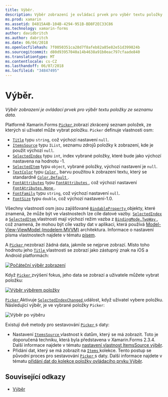 ```yaml
---
title: Výběr.
description: Výběr zobrazení je ovládací prvek pro výběr textu položky ze seznamu data.
ms.prod: xamarin
ms.assetid: D4815A4B-104B-4294-951B-BD8F2EC33C86
ms.technology: xamarin-forms
author: davidbritch
ms.author: dabritch
ms.date: 06/04/2018
ms.openlocfilehash: 7f0050351ca28d7f8afeb82a85e82e51d399824b
ms.sourcegitcommit: d80d93957040a14b4638a91b0eac797cfaade840
ms.translationtype: MT
ms.contentlocale: cs-CZ
ms.lasthandoff: 06/07/2018
ms.locfileid: "34847495"
---
```

# <a name="picker"></a>Výběr.

_Výběr zobrazení je ovládací prvek pro výběr textu položky ze seznamu data._

Platformě Xamarin.Forms [ `Picker` ](xref:Xamarin.Forms.Picker) zobrazí zkrácený seznam položek, ze kterých si uživatel může vybrat položku. `Picker` definuje vlastnosti osm:

- [`Title`](xref:Xamarin.Forms.Picker.Title) typu `string`, což výchozí nastavení `null`.
- [`ItemsSource`](xref:Xamarin.Forms.Picker.ItemsSource) typu `IList`, seznamu zdrojů položky k zobrazení, kde je použit výchozí `null`.
- [`SelectedIndex`](xref:Xamarin.Forms.Picker.SelectedIndex) typu `int`, index vybrané položky, které bude jako výchozí nastavena na hodnotu -1.
- [`SelectedItem`](xref:Xamarin.Forms.Picker.SelectedItem) typu `object`, vybrané položky, výchozí nastavení je `null`.
- [`TextColor`](xref:Xamarin.Forms.Picker.TextColor) typu [ `Color` ](xref:Xamarin.Forms.Color), barvu použitou k zobrazení textu, který se standardně [ `Color.Default` ](https://developer.xamarin.com/api/property/Xamarin.Forms.Color.Default/).
- [`FontAttributes`](xref:Xamarin.Forms.Picker.FontAttributes) typu [ `FontAttributes` ](xref:Xamarin.Forms.FontAttributes), což výchozí nastavení [ `FontAtributes.None` ](xref:Xamarin.Forms.FontAttributes.None).
- [`FontFamily`](xref:Xamarin.Forms.Picker.FontFamily) typu `string`, což výchozí nastavení `null`.
- [`FontSize`](xref:Xamarin.Forms.Picker.FontSize) typu `double`, což výchozí nastavení-1.0.

Všechny vlastnosti osm jsou zajišťované [ `BindableProperty` ](xref:Xamarin.Forms.BindableProperty) objekty, které znamená, že může být ve vlastnostech lze cíle datové vazby. [ `SelectedIndex` ](xref:Xamarin.Forms.Picker.SelectedIndex) a [ `SelectedItem` ](xref:Xamarin.Forms.Picker.SelectedItem) vlastnosti mají výchozí režim vazba z [ `BindingMode.TwoWay` ](xref:Xamarin.Forms.BindingMode.TwoWay), což znamená, že mohou být cíle vazby dat v aplikaci, která používá [Model-View-ViewModel (modelem MVVM)](~/xamarin-forms/enterprise-application-patterns/mvvm.md) architektura. Informace o nastavení písma vlastnostech najdete v tématu [písem](~/xamarin-forms/user-interface/text/fonts.md).

A [ `Picker` ](https://developer.xamarin.com/api/type/Xamarin.Forms.Picker/) nezobrazí žádná data, jakmile se nejprve zobrazí. Místo toho hodnotu jeho [ `Title` ](https://developer.xamarin.com/api/property/Xamarin.Forms.Picker.Title/) vlastnosti se zobrazí jako zástupný znak na iOS a Android platformách:

[![](images/picker-initial.png "Počáteční výběr zobrazení")](images/picker-initial-large.png#lightbox "počáteční výběr zobrazení")

Když [ `Picker` ](https://developer.xamarin.com/api/type/Xamarin.Forms.Picker/) zvýšení fokus, jeho data se zobrazí a uživatele můžete vybrat položku:

[![](images/picker-selection.png "Výběr výběrem položky")](images/picker-selection-large.png#lightbox "výběr výběrem položky")

[ `Picker` ](xref:Xamarin.Forms.Picker) Aktivuje [ `SelectedIndexChanged` ](xref:Xamarin.Forms.Picker.SelectedIndexChanged) událost, když uživatel vybere položku. Následující výběr, je ve vybrané položky `Picker`:

![](images/picker-after-selection.png "Výběr po výběru")

Existují dvě metody pro sestavování [ `Picker` ](https://developer.xamarin.com/api/type/Xamarin.Forms.Picker/) s daty:

- Nastavení [ `ItemsSource` ](https://developer.xamarin.com/api/property/Xamarin.Forms.Picker.ItemsSource/) vlastnost k datům, který se má zobrazit. Toto je doporučená techniku, která byla představena v Xamarin.Forms 2.3.4. Další informace najdete v tématu [nastavení vlastnost ItemsSource výběr](populating-itemssource.md).
- Přidání dat, který se má zobrazit na [ `Items` ](https://developer.xamarin.com/api/property/Xamarin.Forms.Picker.Items/) kolekce. Tento postup se původní proces pro sestavování [ `Picker` ](https://developer.xamarin.com/api/type/Xamarin.Forms.Picker/) s daty. Další informace najdete v tématu [přidání dat do kolekce položky ovládacího prvku Výběr](populating-items.md).

## <a name="related-links"></a>Související odkazy

- [Výběr](https://developer.xamarin.com/api/type/Xamarin.Forms.Picker/)

